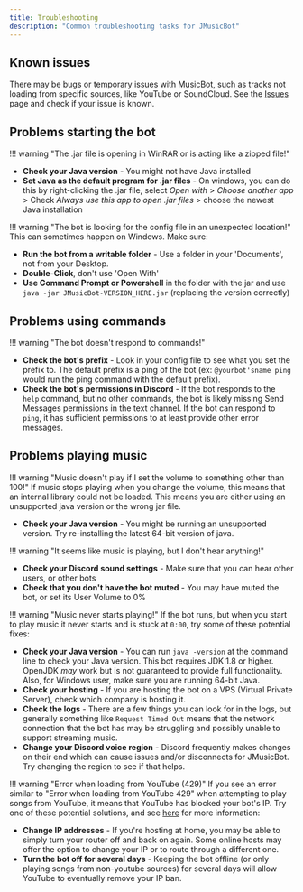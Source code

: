 ```yaml
---
title: Troubleshooting
description: "Common troubleshooting tasks for JMusicBot"
---
```


## Known issues
There may be bugs or temporary issues with MusicBot, such as tracks not loading from specific sources, like YouTube or SoundCloud. See the [Issues](https://github.com/jagrosh/MusicBot/issues) page and check if your issue is known.

## Problems starting the bot
!!! warning "The .jar file is opening in WinRAR or is acting like a zipped file!"
* **Check your Java version** - You might not have Java installed
* **Set Java as the default program for .jar files** - On windows, you can do this by right-clicking the .jar file, select *Open with* > *Choose another app* > Check *Always use this app to open .jar files* > choose the newest Java installation

!!! warning "The bot is looking for the config file in an unexpected location!"
This can sometimes happen on Windows. Make sure:

* **Run the bot from a writable folder** - Use a folder in your 'Documents', not from your Desktop.
* **Double-Click**, don't use 'Open With'
* **Use Command Prompt or Powershell** in the folder with the jar and use `java -jar JMusicBot-VERSION_HERE.jar` (replacing the version correctly)

## Problems using commands
!!! warning "The bot doesn't respond to commands!"

* **Check the bot's prefix** - Look in your config file to see what you set the prefix to. The default prefix is a ping of the bot (ex: `@yourbot'sname ping` would run the ping command with the default prefix).
* **Check the bot's permissions in Discord** - If the bot responds to the `help` command, but no other commands, the bot is likely missing Send Messages permissions in the text channel. If the bot can respond to `ping`, it has sufficient permissions to at least provide other error messages.

## Problems playing music
!!! warning "Music doesn't play if I set the volume to something other than 100!"
If music stops playing when you change the volume, this means that an internal library could not be loaded. This means you are either using an unsupported java version or the wrong jar file.

* **Check your Java version** - You might be running an unsupported version. Try re-installing the latest 64-bit version of java.

!!! warning "It seems like music is playing, but I don't hear anything!"
* **Check your Discord sound settings** - Make sure that you can hear other users, or other bots
* **Check that you don't have the bot muted** - You may have muted the bot, or set its User Volume to 0%

!!! warning "Music never starts playing!"
If the bot runs, but when you start to play music it never starts and is stuck at `0:00`, try some of these potential fixes:

* **Check your Java version** - You can run `java -version` at the command line to check your Java version. This bot requires JDK 1.8 or higher. OpenJDK _may_ work but is not guaranteed to provide full functionality. Also, for Windows user, make sure you are running 64-bit Java.
* **Check your hosting** - If you are hosting the bot on a VPS (Virtual Private Server), check which company is hosting it.
* **Check the logs** - There are a few things you can look for in the logs, but generally something like `Request Timed Out` means that the network connection that the bot has may be struggling and possibly unable to support streaming music.
* **Change your Discord voice region** - Discord frequently makes changes on their end which can cause issues and/or disconnects for JMusicBot. Try changing the region to see if that helps.

!!! warning "Error when loading from YouTube (429)"
If you see an error similar to "Error when loading from YouTube 429" when attempting to play songs from YouTube, it means that YouTube has blocked your bot's IP. Try one of these potential solutions, and see [here](https://github.com/jagrosh/MusicBot/issues/305) for more information:

* **Change IP addresses** - If you're hosting at home, you may be able to simply turn your router off and back on again. Some online hosts may offer the option to change your IP or to route through a different one.
* **Turn the bot off for several days** - Keeping the bot offline (or only playing songs from non-youtube sources) for several days will allow YouTube to eventually remove your IP ban.
